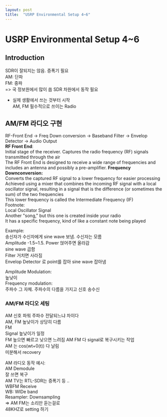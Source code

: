 ```yaml
---
layout: post
title:  "USRP Environmental Setup 4~6"
---
```

# USRP Environmental Setup 4~6
## Introduction
SDR이 잘되지는 않음. 증폭기 필요 <br/>
AM: 단파  <br/>
FM: 중파  <br/>
=> 국 정보원에서 많이 씀 
SDR 차원에서 동작 필요 <br/>
- 실제 생활에서 쓰는 것부터 시작 <br/>
AM, FM 필수적으로 쓰이는 Radio


## AM/FM 라디오 구현 
RF-Front End -> Freq Down conversion -> Baseband Filter -> Envelop Detector -> Audio Output <br/>
**RF Front End**: <br/>
Initial stage of the receiver. Captures the radio frequency (RF) signals transmitted through the air <br/>
The RF Front End is designed to receive a wide range of frequencies and includes an antenna and possibly a pre-amplifier.
**Frequency Downconversion:** <br/>
Converts the captured RF signal to a lower frequency for easier processing <br/>
Achieved using a mixer that combines the incoming RF signal with a local oscillator signal, resulting in a signal that is the difference (or sometimes the sum) of the two frequencies <br/>
This lower frequency is called the Intermediate Frequency (IF) <br/>
Footnote: <br/>
Local Oscillator Signal <br/>
Another "song," but this one is created inside your radio <br/>
It has a specific frequency, kind of like a constant note being played <br/>



















Example: <br/>
송신자가 수신자에게 sine wave 보냄. 수신자는 모름 <br/>
Amplitude -1.5~1.5. 
Power 얹어주면 올라감 <br/>
sine wave 곱함 <br/>
Filter 거치면 사라짐 <br/>
Envelop Detector 로 point를 잡아 sine wave 잡아냄 <br/>

Amplitude Modulation: <br/> 
높낮이 <br/>
Frequency modulation: <br/>
주파수 그 자체. 주파수의 다름을 가지고 신호 송수신 <br/>

### AM/FM 라디오 세팅
AM 신호 파워 주파수 전달되느냐 차이다 <br/>
AM, FM 높낮이가 상당히 다름 <br/>
FM <br/>
Signal 높낮이가 일정 <br/>
FM 높으면 빠르고 낮으면 느려짐 
AM FM 다 signal로 복구시키는 작업 <br/>
AM 는 cos(wt+0(t)) 다 날림 <br/>
미분해서 recovery <br/>


AM 라디오 동작 예시: <br/>
AM Demodule <br/>
잘 쓰면 복구 <br/>
AM TV는 RTL-SDR는 증폭기 등 .. <br/>
WBFM Receive <br/>
WB: WIDe band <br/>
Resampler: Downsampling <br/>
=> AM FM는 소리만 듣는걸로 <br/>
48KHZ로 setting 하기 <br/>

